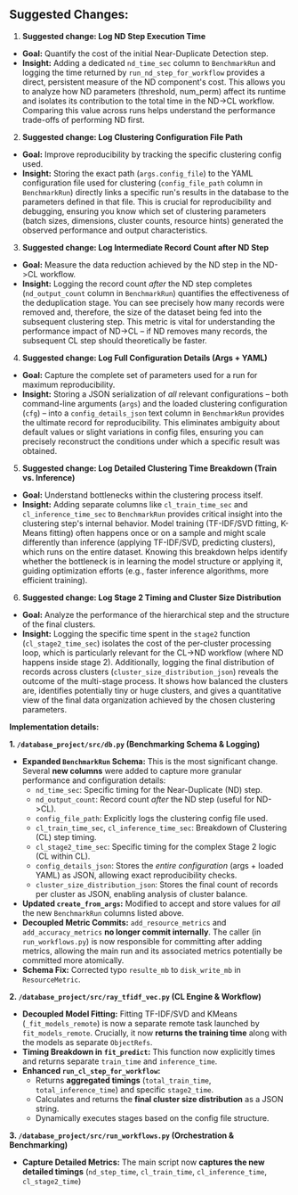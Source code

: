 Suggested Changes:
-------------------------------------------------------------------

1. **Suggested change: Log ND Step Execution Time**
 
*   **Goal:** Quantify the cost of the initial Near-Duplicate Detection step.
*   **Insight:** Adding a dedicated `nd_time_sec` column to `BenchmarkRun` and logging the time returned by `run_nd_step_for_workflow` provides a direct, persistent measure of the ND component's cost. This allows you to analyze how ND parameters (threshold, num_perm) affect its runtime and isolates its contribution to the total time in the ND->CL workflow. Comparing this value across runs helps understand the performance trade-offs of performing ND first.
 
2. **Suggested change: Log Clustering Configuration File Path**
 
*   **Goal:** Improve reproducibility by tracking the specific clustering config used.
*   **Insight:** Storing the exact path (`args.config_file`) to the YAML configuration file used for clustering (`config_file_path` column in `BenchmarkRun`) directly links a specific run's results in the database to the parameters defined in that file. This is crucial for reproducibility and debugging, ensuring you know which set of clustering parameters (batch sizes, dimensions, cluster counts, resource hints) generated the observed performance and output characteristics.

3. **Suggested change: Log Intermediate Record Count after ND Step**

*   **Goal:** Measure the data reduction achieved by the ND step in the ND->CL workflow.
*   **Insight:** Logging the record count *after* the ND step completes (`nd_output_count` column in `BenchmarkRun`) quantifies the effectiveness of the deduplication stage. You can see precisely how many records were removed and, therefore, the size of the dataset being fed into the subsequent clustering step. This metric is vital for understanding the performance impact of ND->CL – if ND removes many records, the subsequent CL step should theoretically be faster.

4. **Suggested change: Log Full Configuration Details (Args + YAML)**

*   **Goal:** Capture the complete set of parameters used for a run for maximum reproducibility.
*   **Insight:** Storing a JSON serialization of *all* relevant configurations – both command-line arguments (`args`) and the loaded clustering configuration (`cfg`) – into a `config_details_json` text column in `BenchmarkRun` provides the ultimate record for reproducibility. This eliminates ambiguity about default values or slight variations in config files, ensuring you can precisely reconstruct the conditions under which a specific result was obtained.

5. **Suggested change: Log Detailed Clustering Time Breakdown (Train vs. Inference)**

*   **Goal:** Understand bottlenecks within the clustering process itself.
*   **Insight:** Adding separate columns like `cl_train_time_sec` and `cl_inference_time_sec` to `BenchmarkRun` provides critical insight into the clustering step's internal behavior. Model training (TF-IDF/SVD fitting, K-Means fitting) often happens once or on a sample and might scale differently than inference (applying TF-IDF/SVD, predicting clusters), which runs on the entire dataset. Knowing this breakdown helps identify whether the bottleneck is in learning the model structure or applying it, guiding optimization efforts (e.g., faster inference algorithms, more efficient training).

6. **Suggested change: Log Stage 2 Timing and Cluster Size Distribution**

*   **Goal:** Analyze the performance of the hierarchical step and the structure of the final clusters.
*   **Insight:** Logging the specific time spent in the `stage2` function (`cl_stage2_time_sec`) isolates the cost of the per-cluster processing loop, which is particularly relevant for the CL->ND workflow (where ND happens inside stage 2). Additionally, logging the final distribution of records across clusters (`cluster_size_distribution_json`) reveals the outcome of the multi-stage process. It shows how balanced the clusters are, identifies potentially tiny or huge clusters, and gives a quantitative view of the final data organization achieved by the chosen clustering parameters.


**Implementation details:**

**1. `/database_project/src/db.py` (Benchmarking Schema & Logging)**

*   **Expanded `BenchmarkRun` Schema:** This is the most significant change. Several **new columns** were added to capture more granular performance and configuration details:
    *   `nd_time_sec`: Specific timing for the Near-Duplicate (ND) step.
    *   `nd_output_count`: Record count *after* the ND step (useful for ND->CL).
    *   `config_file_path`: Explicitly logs the clustering config file used.
    *   `cl_train_time_sec`, `cl_inference_time_sec`: Breakdown of Clustering (CL) step timing.
    *   `cl_stage2_time_sec`: Specific timing for the complex Stage 2 logic (CL within CL).
    *   `config_details_json`: Stores the *entire configuration* (args + loaded YAML) as JSON, allowing exact reproducibility checks.
    *   `cluster_size_distribution_json`: Stores the final count of records per cluster as JSON, enabling analysis of cluster balance.
*   **Updated `create_from_args`:** Modified to accept and store values for *all* the new `BenchmarkRun` columns listed above.
*   **Decoupled Metric Commits:** `add_resource_metrics` and `add_accuracy_metrics` **no longer commit internally**. The caller (in `run_workflows.py`) is now responsible for committing after adding metrics, allowing the main run and its associated metrics potentially be committed more atomically.
*   **Schema Fix:** Corrected typo `resulte_mb` to `disk_write_mb` in `ResourceMetric`.


**2. `/database_project/src/ray_tfidf_vec.py` (CL Engine & Workflow)**

*   **Decoupled Model Fitting:** Fitting TF-IDF/SVD and KMeans (`_fit_models_remote`) is now a separate remote task launched by `fit_models_remote`. Crucially, it now **returns the training time** along with the models as separate `ObjectRefs`.
*   **Timing Breakdown in `fit_predict`:** This function now explicitly times and returns separate `train_time` and `inference_time`.
*   **Enhanced `run_cl_step_for_workflow`:**
    *   Returns **aggregated timings** (`total_train_time`, `total_inference_time`) and specific `stage2_time`.
    *   Calculates and returns the **final cluster size distribution** as a JSON string.
    *   Dynamically executes stages based on the config file structure.

**3. `/database_project/src/run_workflows.py` (Orchestration & Benchmarking)**
*   **Capture Detailed Metrics:** The main script now **captures the new detailed timings** (`nd_step_time`, `cl_train_time`, `cl_inference_time`, `cl_stage2_time`)

